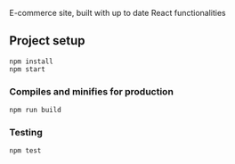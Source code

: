 E-commerce site, built with up to date React functionalities


## Project setup
```
npm install
npm start
```

### Compiles and minifies for production
```
npm run build
```

### Testing
```
npm test
```